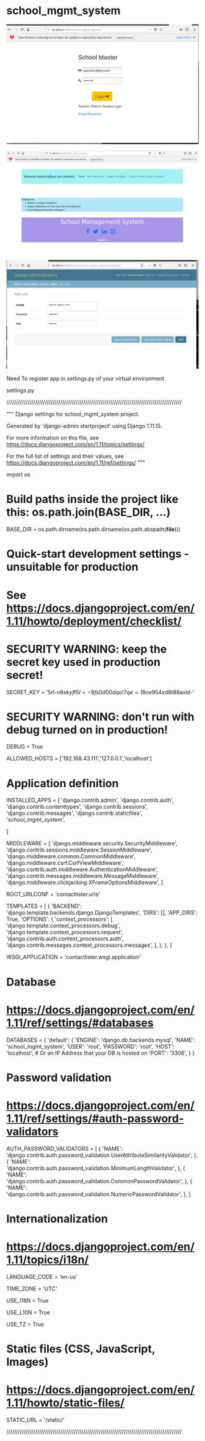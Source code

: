 # school_mgmt_system





![alt text](https://github.com/dnyaneshwargiri/school_mgmt_system/blob/master/Screenshot%20from%202018-09-16%2008-53-09.png)


![alt text](https://github.com/dnyaneshwargiri/school_mgmt_system/blob/master/Screenshot%20from%202018-09-16%2008-53-35.png)

![alt text](https://github.com/dnyaneshwargiri/school_mgmt_system/blob/master/Screenshot%20from%202018-09-16%2010-40-35.png)


Need To register app in settings.py of your virtual environment 

settings.py


///////////////////////////////////////////////////////////////////////////////////////////

"""
Django settings for school_mgmt_system
 project.

Generated by 'django-admin startproject' using Django 1.11.15.

For more information on this file, see
https://docs.djangoproject.com/en/1.11/topics/settings/

For the full list of settings and their values, see
https://docs.djangoproject.com/en/1.11/ref/settings/
"""

import os

# Build paths inside the project like this: os.path.join(BASE_DIR, ...)
BASE_DIR = os.path.dirname(os.path.dirname(os.path.abspath(__file__)))


# Quick-start development settings - unsuitable for production
# See https://docs.djangoproject.com/en/1.11/howto/deployment/checklist/

# SECURITY WARNING: keep the secret key used in production secret!
SECRET_KEY = '5rl-n$8xkyft5l=-9fs0d00dqo!7qe=19oe954x$d8t88axld-'

# SECURITY WARNING: don't run with debug turned on in production!
DEBUG = True

ALLOWED_HOSTS = ['192.168.43.111','127.0.0.1','localhost']


# Application definition

INSTALLED_APPS = [
    'django.contrib.admin',
    'django.contrib.auth',
    'django.contrib.contenttypes',
    'django.contrib.sessions',
    'django.contrib.messages',
    'django.contrib.staticfiles',
    'school_mgmt_system',
   
]

MIDDLEWARE = [
    'django.middleware.security.SecurityMiddleware',
    'django.contrib.sessions.middleware.SessionMiddleware',
    'django.middleware.common.CommonMiddleware',
    'django.middleware.csrf.CsrfViewMiddleware',
    'django.contrib.auth.middleware.AuthenticationMiddleware',
    'django.contrib.messages.middleware.MessageMiddleware',
    'django.middleware.clickjacking.XFrameOptionsMiddleware',
]

ROOT_URLCONF = 'contactlister.urls'

TEMPLATES = [
    {
        'BACKEND': 'django.template.backends.django.DjangoTemplates',
        'DIRS': [],
        'APP_DIRS': True,
        'OPTIONS': {
            'context_processors': [
                'django.template.context_processors.debug',
                'django.template.context_processors.request',
                'django.contrib.auth.context_processors.auth',
                'django.contrib.messages.context_processors.messages',
            ],
        },
    },
]

WSGI_APPLICATION = 'contactlister.wsgi.application'


# Database
# https://docs.djangoproject.com/en/1.11/ref/settings/#databases

DATABASES = {
    'default': {
        'ENGINE': 'django.db.backends.mysql', 
        'NAME': 'school_mgmt_system',
        'USER': 'root',
        'PASSWORD': 'root',
        'HOST': 'localhost',   # Or an IP Address that your DB is hosted on
        'PORT': '3306',
				}
}

# Password validation
# https://docs.djangoproject.com/en/1.11/ref/settings/#auth-password-validators

AUTH_PASSWORD_VALIDATORS = [
    {
        'NAME': 'django.contrib.auth.password_validation.UserAttributeSimilarityValidator',
    },
    {
        'NAME': 'django.contrib.auth.password_validation.MinimumLengthValidator',
    },
    {
        'NAME': 'django.contrib.auth.password_validation.CommonPasswordValidator',
    },
    {
        'NAME': 'django.contrib.auth.password_validation.NumericPasswordValidator',
    },
]


# Internationalization
# https://docs.djangoproject.com/en/1.11/topics/i18n/

LANGUAGE_CODE = 'en-us'

TIME_ZONE = 'UTC'

USE_I18N = True

USE_L10N = True

USE_TZ = True


# Static files (CSS, JavaScript, Images)
# https://docs.djangoproject.com/en/1.11/howto/static-files/

STATIC_URL = '/static/'

///////////////////////////////////////////////////////////////////////////////////////////











